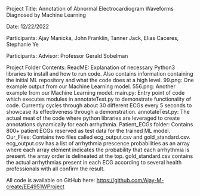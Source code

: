 Project Title: Annotation of Abnormal Electrocardiogram Waveforms Diagnosed by Machine Learning

Date: 12/22/2022

Participants: Ajay Manicka, John Franklin, Tanner Jack, Elias Caceres, Stephanie Ye

Participants: Advisor: Professor Gerald Sobelman

Project Folder Contents:
ReadME: Explanation of necessary Python3 libraries to install and how to run code. Also contains information containing the initial ML repository and what the code does at a high level.
99.png: One example output from our Machine Learning model.
556.png: Another example from our Machine Learning model.
main.py: Entry point of code which executes modules in annotateTest.py to demonstrate functionality of code. Currently cycles through about 30 different ECGs every 5 seconds to showcase its effectiveness through a demonstration.
annotateTest.py: The actual meat of the code where python libraries are leveraged to create annotations dynamically for each arrhythmia.
Patient_ECGs folder: Contains 800+ patient ECGs reserved as test data for the trained ML model.
Our_Files: Contains two files called ecg_output.csv and gold_standard.csv. ecg_output.csv has a list of arrhythmia prescence probabilities as an array where each array element indicates the probability that each arrhythmia is present. the array order is delineated at the top. gold_standard.csv contains the actual arrhythmias present in each ECG according to several health professionals with all confirm the result.

All code is available on GitHub here: https://github.com/Ajay-M-create/EE4951WProject